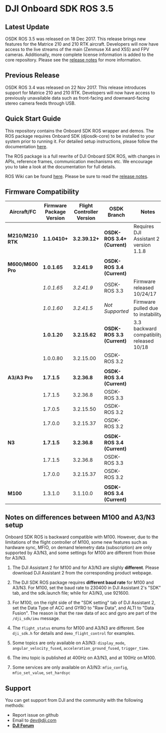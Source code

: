 # DJI Onboard SDK ROS 3.5

## Latest Update

OSDK ROS 3.5 was released on 18 Dec 2017. This release brings new features for the Matrice 210 and 210 RTK aircraft. Developers will now have access to the live streams of the main (Zenmuse X4 and X5S) and FPV cameras. Additionally, more complete license information is added to the core repository. Please see the [release notes](https://developer.dji.com/onboard-sdk/documentation/appendix/releaseNotes.html) for more information.

## Previous Release
OSDK ROS 3.4 was released on 22 Nov 2017. This release introduces support for Matrice 210 and 210 RTK. Developers will now have access to previously unavailable data such as front-facing and downward-facing stereo camera feeds through USB.

## Quick Start Guide 

This repository contains the Onboard SDK ROS wrapper and demos. The ROS package requires Onboard SDK (djiosdk-core) to be installed to your system prior to running it. For detailed setup instructions, please follow the documentation [here](http://developer.dji.com/onboard-sdk/documentation/sample-doc/sample-setup.html#ros-oes). 

The ROS package is a full rewrite of DJI Onboard SDK ROS, with changes in APIs, reference frames, communication mechanisms etc. We encourage you to take a look at the documentation for full details. 

ROS Wiki can be found [here](http://wiki.ros.org/dji_sdk). Please be sure to read the [release notes](https://developer.dji.com/onboard-sdk/documentation/appendix/releaseNotes.html).

## Firmware Compatibility

| Aircraft/FC       | Firmware Package Version | Flight Controller Version | OSDK Branch                | Notes                                                             |
|-------------------|--------------------------|---------------------------|----------------------------|-------------------------------------------------------------------|
| **M210/M210 RTK** | **1.1.0410+**            | **3.2.39.12+**            | **OSDK-ROS 3.4+ (Current)**| Requires DJI Assistant 2 version 1.1.8                            |
|                   |                          |                           |                            |                                                                   |
| **M600/M600 Pro** | **1.0.1.65**             | **3.2.41.9**              | **OSDK-ROS 3.4 (Current)** |                                                                   |
|                   | *1.0.1.65*               | *3.2.41.9*                | OSDK-ROS 3.3               | Firmware released 10/24/17                                        |
|                   | *1.0.1.60*               | *3.2.41.5*                | *Not Supported*            | Firmware pulled due to instability                                |
|                   | **1.0.1.20**             | **3.2.15.62**             | **OSDK-ROS 3.3 (Current)** | 3.3 backward compatiblity released 10/18                          |
|                   | 1.0.0.80                 | 3.2.15.00                 | OSDK-ROS 3.2               |                                                                   |
|                   |                          |                           |                            |                                                                   |
| **A3/A3 Pro**     | **1.7.1.5**              | **3.2.36.8**              | **OSDK-ROS 3.4 (Current)** |                                                                   |
|                   | 1.7.1.5                  | 3.2.36.8                  | OSDK-ROS 3.3               |                                                                   |
|                   | 1.7.0.5                  | 3.2.15.50                 | OSDK-ROS 3.2               |                                                                   |
|                   | 1.7.0.0                  | 3.2.15.37                 | OSDK-ROS 3.2               |                                                                   |
|                   |                          |                           |                            |                                                                   |
| **N3**            | **1.7.1.5**              | **3.2.36.8**              | **OSDK-ROS 3.4 (Current)** |                                                                   |
|                   | 1.7.1.5                  | 3.2.36.8                  | OSDK-ROS 3.3               |                                                                   |
|                   | 1.7.0.0                  | 3.2.15.37                 | OSDK-ROS 3.2               |                                                                   |
|                   |                          |                           |                            |                                                                   |
| **M100**          | 1.3.1.0                  | 3.1.10.0                  | **OSDK-ROS 3.4 (Current)** |                                                                   |



## Notes on differences between M100 and A3/N3 setup

Onboard SDK ROS is backward compatible with M100. However, due to the limitations of the flight controller of M100, some new features such as hardware sync, MFIO, on demand telemetry data (subscription) are only supported by A3/N3, and some settings for M100 are different from those for A3/N3.

1. The DJI Assistant 2 for M100 and for A3/N3 are slighly **different**. Please download DJI Assistant 2 from the corresponding product webpage.

2. The DJI SDK ROS package requires **different baud rate** for M100 and A3/N3. For M100, set the baud rate to 230400 in DJI Assistant 2's "SDK" tab, and the sdk.launch file; while for A3/N3, use 921600.

3. For M100, on the right side of the "SDK setting" tab of DJI Assistant 2, set the Data Type of ACC and GYRO to "Raw Data", and ALTI to "Data Fusion". The reason is that the raw data of acc and gyro are part of the `/dji_sdk/imu` message.

4. The `flight_status` enums for M100 and A3/N3 are different. See `dji_sdk.h` for details and `demo_flight_control` for examples.

5. Some topics  are only available on A3/N3: `display_mode`, `angular_velocity_fused`, `acceleration_ground_fused`, `trigger_time`. 

6. The imu topic is published at 400Hz on A3/N3, and at 100Hz on M100.

7. Some services are only available on A3/N3: `mfio_config`, `mfio_set_value`, `set_hardsyc`

## Support

You can get support from DJI and the community with the following methods:

- Report issue on github
- Email to dev@dji.com
- [**DJI Forum**](http://forum.dev.dji.com/en)




